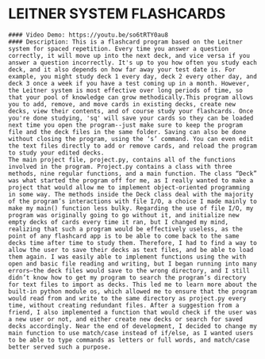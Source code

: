  # LEITNER SYSTEM FLASHCARDS
    #### Video Demo: https://youtu.be/so6tRTY0au8
    #### Description: This is a flashcard program based on the Leitner system for spaced repetition. Every time you answer a question correctly, it will move up into the next deck, and vice versa if you answer a question incorrectly. It's up to you how often you study each deck, and it also depends on how far away your test date is. For example, you might study deck 1 every day, deck 2 every other day, and deck 3 once a week if you have a test coming up in a month. However, the Leitner system is most effective over long periods of time, so that your pool of knowledge can grow methodically.This program allows you to add, remove, and move cards in existing decks, create new decks, view their contents, and of course study your flashcards. Once you're done studying, 'sq' will save your cards so they can be loaded next time you open the program--just make sure to keep the program file and the deck files in the same folder. Saving can also be done without closing the program, using the ‘s’ command. You can even edit the text files directly to add or remove cards, and reload the program to study your edited decks.
    The main project file, project.py, contains all of the functions involved in the program. Project.py contains a class with three methods, nine regular functions, and a main function. The class “Deck” was what started the program off for me, as I really wanted to make a project that would allow me to implement object-oriented programming in some way. The methods inside the Deck class deal with the majority of the program’s interactions with file I/O, a choice I made mainly to make my main() function less bulky. Regarding the use of file I/O, my program was originally going to go without it, and initialize new empty decks of cards every time it ran, but I changed my mind, realizing that such a program would be effectively useless, as the point of any flashcard app is to be able to come back to the same decks time after time to study them. Therefore, I had to find a way to allow the user to save their decks as text files, and be able to load them again. I was easily able to implement functions using the with open and basic file reading and writing, but I began running into many errors–the deck files would save to the wrong directory, and I still didn’t know how to get my program to search the program’s directory for text files to import as decks. This led me to learn more about the built-in python module os, which allowed me to ensure that the program would read from and write to the same directory as project.py every time, without creating redundant files. After a suggestion from a friend, I also implemented a function that would check if the user was a new user or not, and either create new decks or search for saved decks accordingly. Near the end of development, I decided to change my main function to use match/case instead of if/else, as I wanted users to be able to type commands as letters or full words, and match/case better served such a purpose.

